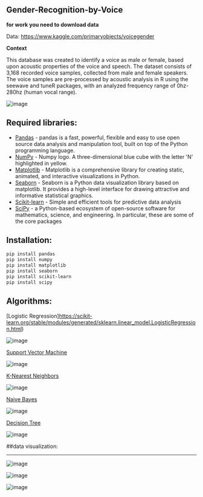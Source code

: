 ## Gender-Recognition-by-Voice

**for work you need to download data**

Data: https://www.kaggle.com/primaryobjects/voicegender

**Context**

This database was created to identify a voice as male or female, based upon acoustic properties of the voice and speech. The dataset consists of 3,168 recorded voice samples, collected from male and female speakers. The voice samples are pre-processed by acoustic analysis in R using the seewave and tuneR packages, with an analyzed frequency range of 0hz-280hz (human vocal range).

![image](https://user-images.githubusercontent.com/79157909/138552928-433f5c24-b1ba-4c64-99d9-bae3b2719fab.png)

## Required libraries:
 - [Pandas](https://pandas.pydata.org/) - pandas is a fast, powerful, flexible and easy to use open source data analysis and manipulation tool,
built on top of the Python programming language.
- [NumPy](https://numpy.org/) - Numpy logo. A three-dimensional blue cube with the letter 'N' highlighted in yellow.
- [Matplotlib](https://matplotlib.org/stable/index.html) - Matplotlib is a comprehensive library for creating static, animated, and interactive visualizations in Python.
- [Seaborn](https://seaborn.pydata.org/) - Seaborn is a Python data visualization library based on matplotlib. It provides a high-level interface for drawing attractive and informative statistical graphics.
- [Scikit-learn](https://scikit-learn.org/stable/index.html) - Simple and efficient tools for predictive data analysis
- [SciPy](https://www.scipy.org/) - a Python-based ecosystem of open-source software for mathematics, science, and engineering. In particular, these are some of the core packages

## Installation:
```sh
pip install pandas
pip install numpy
pip install matplotlib
pip install seaborn
pip install scikit-learn
pip install scipy
```

## Algorithms:

[Logistic Regression]https://scikit-learn.org/stable/modules/generated/sklearn.linear_model.LogisticRegression.html)

![image](https://user-images.githubusercontent.com/79157909/138610009-150da5ca-0150-4e45-bfe0-cc4331b17f2f.png)

[Support Vector Machine](https://scikit-learn.org/stable/modules/svm.html)

![image](https://user-images.githubusercontent.com/79157909/138610049-feeb16c9-0dd7-493d-8424-d71ca69d6645.png)

[K-Nearest Neighbors](https://scikit-learn.org/stable/modules/generated/sklearn.neighbors.KNeighborsClassifier.html)

![image](https://user-images.githubusercontent.com/79157909/138610026-8b0cf587-e39d-4fe2-b15d-d18fe9ab5fd4.png)

[Naive Bayes](https://scikit-learn.org/stable/modules/generated/sklearn.naive_bayes.GaussianNB.html)

![image](https://user-images.githubusercontent.com/79157909/138553210-b67a7ff4-3a52-4529-b239-3855730ba8f4.png)

[Decision Tree](https://scikit-learn.org/stable/modules/generated/sklearn.tree.DecisionTreeClassifier.html)

![image](https://user-images.githubusercontent.com/79157909/138610037-40ffd017-6597-4188-8534-1d30f88d56e4.png)

##data visualization:
***

![image](https://user-images.githubusercontent.com/79157909/138553801-72d65a4a-32d7-4593-8a32-d4b1e94fce1e.png)

![image](https://user-images.githubusercontent.com/79157909/138553810-68472b9c-5421-4c16-bc43-b16b83f93b40.png)

![image](https://user-images.githubusercontent.com/79157909/138553813-710882a7-b176-4013-9343-662995efe4f1.png)


